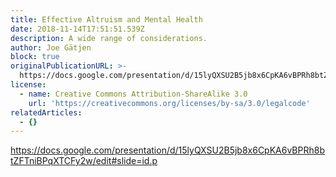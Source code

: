 ```yaml
---
title: Effective Altruism and Mental Health
date: 2018-11-14T17:51:51.539Z
description: A wide range of considerations.
author: Joe Gätjen
block: true
originalPublicationURL: >-
  https://docs.google.com/presentation/d/15lyQXSU2B5jb8x6CpKA6vBPRh8btZFTniBPqXTCFy2w/edit
license:
  - name: Creative Commons Attribution-ShareAlike 3.0
    url: 'https://creativecommons.org/licenses/by-sa/3.0/legalcode'
relatedArticles:
  - {}
---
```

<https://docs.google.com/presentation/d/15lyQXSU2B5jb8x6CpKA6vBPRh8btZFTniBPqXTCFy2w/edit#slide=id.p>
